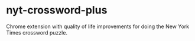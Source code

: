 # nyt-crossword-plus
Chrome extension with quality of life improvements for doing the New York Times crossword puzzle.
